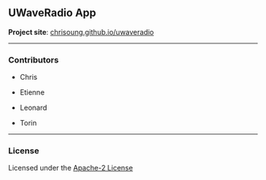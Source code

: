UWaveRadio App
--------------

**Project site**: [chrisoung.github.io/uwaveradio](https://chrisoung.github.io/uwaveradio)

---

### Contributors

- Chris

- Etienne

- Leonard

- Torin

---

### License

Licensed under the [Apache-2 License](https://github.com/chrisoung/uwaveradio/blob/master/LICENSE)

